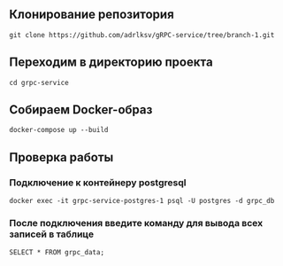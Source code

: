 ## Клонирование репозитория
```git clone https://github.com/adrlksv/gRPC-service/tree/branch-1.git```

## Переходим в директорию проекта
```cd grpc-service```

## Собираем Docker-образ
```docker-compose up --build```

## Проверка работы
### Подключение к контейнеру postgresql
```docker exec -it grpc-service-postgres-1 psql -U postgres -d grpc_db```

### После подключения введите команду для вывода всех записей в таблице
```SELECT * FROM grpc_data;```